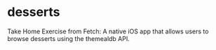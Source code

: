 # desserts
Take Home Exercise from Fetch: A native iOS app that allows users to browse desserts using the themealdb API.
